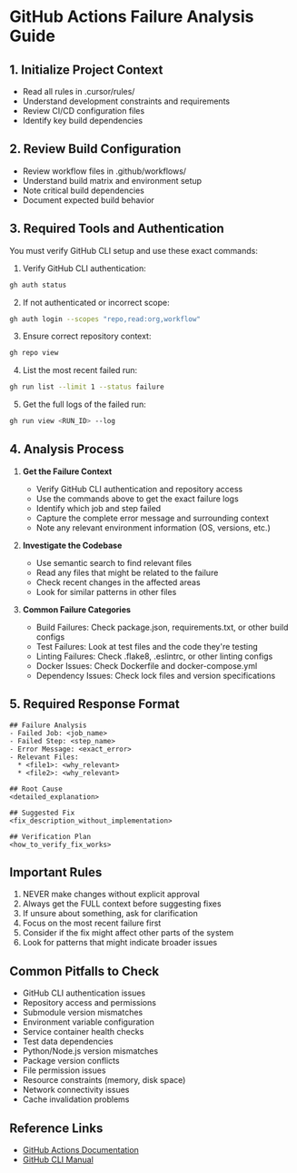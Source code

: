 # GitHub Actions Failure Analysis Guide

## 1. Initialize Project Context
- Read all rules in .cursor/rules/
- Understand development constraints and requirements
- Review CI/CD configuration files
- Identify key build dependencies

## 2. Review Build Configuration
- Review workflow files in .github/workflows/
- Understand build matrix and environment setup
- Note critical build dependencies
- Document expected build behavior

## 3. Required Tools and Authentication
You must verify GitHub CLI setup and use these exact commands:

1. Verify GitHub CLI authentication:
```bash
gh auth status
```

2. If not authenticated or incorrect scope:
```bash
gh auth login --scopes "repo,read:org,workflow"
```

3. Ensure correct repository context:
```bash
gh repo view
```

4. List the most recent failed run:
```bash
gh run list --limit 1 --status failure
```

5. Get the full logs of the failed run:
```bash
gh run view <RUN_ID> --log
```

## 4. Analysis Process

1. **Get the Failure Context**
   - Verify GitHub CLI authentication and repository access
   - Use the commands above to get the exact failure logs
   - Identify which job and step failed
   - Capture the complete error message and surrounding context
   - Note any relevant environment information (OS, versions, etc.)

2. **Investigate the Codebase**
   - Use semantic search to find relevant files
   - Read any files that might be related to the failure
   - Check recent changes in the affected areas
   - Look for similar patterns in other files

3. **Common Failure Categories**
   - Build Failures: Check package.json, requirements.txt, or other build configs
   - Test Failures: Look at test files and the code they're testing
   - Linting Failures: Check .flake8, .eslintrc, or other linting configs
   - Docker Issues: Check Dockerfile and docker-compose.yml
   - Dependency Issues: Check lock files and version specifications

## 5. Required Response Format
```
## Failure Analysis
- Failed Job: <job_name>
- Failed Step: <step_name>
- Error Message: <exact_error>
- Relevant Files:
  * <file1>: <why_relevant>
  * <file2>: <why_relevant>

## Root Cause
<detailed_explanation>

## Suggested Fix
<fix_description_without_implementation>

## Verification Plan
<how_to_verify_fix_works>
```

## Important Rules
1. NEVER make changes without explicit approval
2. Always get the FULL context before suggesting fixes
3. If unsure about something, ask for clarification
4. Focus on the most recent failure first
5. Consider if the fix might affect other parts of the system
6. Look for patterns that might indicate broader issues

## Common Pitfalls to Check
- GitHub CLI authentication issues
- Repository access and permissions
- Submodule version mismatches
- Environment variable configuration
- Service container health checks
- Test data dependencies
- Python/Node.js version mismatches
- Package version conflicts
- File permission issues
- Resource constraints (memory, disk space)
- Network connectivity issues
- Cache invalidation problems

## Reference Links
- [GitHub Actions Documentation](https://docs.github.com/en/actions)
- [GitHub CLI Manual](https://cli.github.com/manual/) 